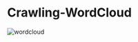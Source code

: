# Crawling-WordCloud

![wordcloud](https://github.com/user-attachments/assets/369131a6-67c0-4015-9665-fc47af3d5bf8)
